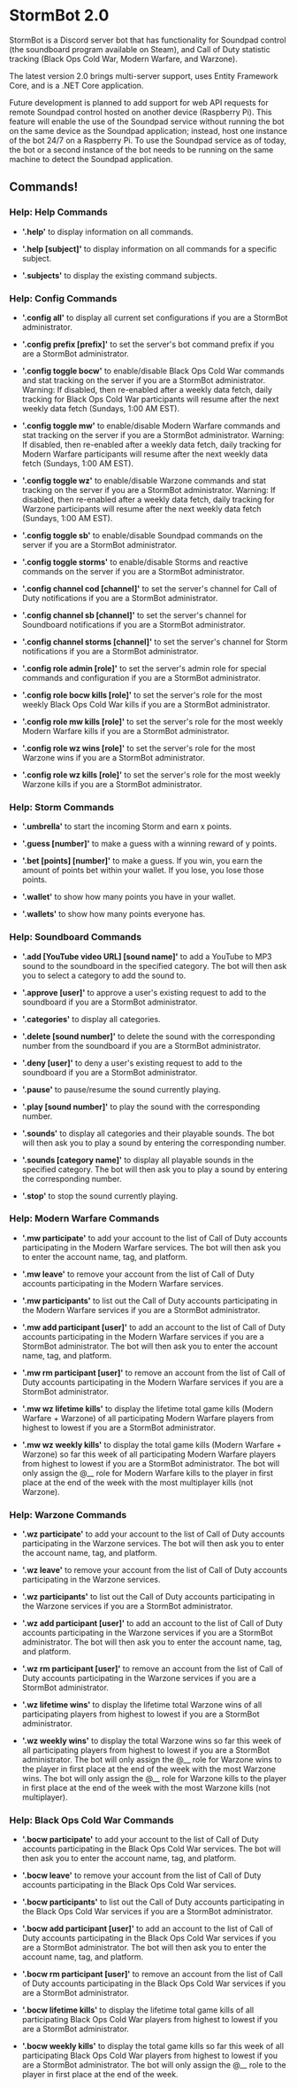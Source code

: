 # StormBot 2.0

StormBot is a Discord server bot that has functionality for Soundpad control (the soundboard program available on Steam), and Call of Duty statistic tracking (Black Ops Cold War, Modern Warfare, and Warzone).

The latest version 2.0 brings multi-server support, uses Entity Framework Core, and is a .NET Core application.

Future development is planned to add support for web API requests for remote Soundpad control hosted on another device (Raspberry Pi). This feature will enable the use of the Soundpad service without running the bot on the same device as the Soundpad application; instead, host one instance of the bot 24/7 on a Raspberry Pi. To use the Soundpad service as of today, the bot or a second instance of the bot needs to be running on the same machine to detect the Soundpad application.

## Commands!

### Help: Help Commands

- **'.help'** to display information on all commands.

- **'.help [subject]'** to display information on all commands for a specific subject.

- **'.subjects'** to display the existing command subjects.

### Help: Config Commands

- **'.config all'** to display all current set configurations if you are a StormBot administrator.

- **'.config prefix [prefix]'** to set the server's bot command prefix if you are a StormBot administrator.

- **'.config toggle bocw'** to enable/disable Black Ops Cold War commands and stat tracking on the server if you are a StormBot administrator.
Warning: If disabled, then re-enabled after a weekly data fetch, daily tracking for Black Ops Cold War participants will resume after the next weekly data fetch (Sundays, 1:00 AM EST).

- **'.config toggle mw'** to enable/disable Modern Warfare commands and stat tracking on the server if you are a StormBot administrator.
Warning: If disabled, then re-enabled after a weekly data fetch, daily tracking for Modern Warfare participants will resume after the next weekly data fetch (Sundays, 1:00 AM EST).

- **'.config toggle wz'** to enable/disable Warzone commands and stat tracking on the server if you are a StormBot administrator.
Warning: If disabled, then re-enabled after a weekly data fetch, daily tracking for Warzone participants will resume after the next weekly data fetch (Sundays, 1:00 AM EST).

- **'.config toggle sb'** to enable/disable Soundpad commands on the server if you are a StormBot administrator.

- **'.config toggle storms'** to enable/disable Storms and reactive commands on the server if you are a StormBot administrator.

- **'.config channel cod [channel]'** to set the server's channel for Call of Duty notifications if you are a StormBot administrator.

- **'.config channel sb [channel]'** to set the server's channel for Soundboard notifications if you are a StormBot administrator.

- **'.config channel storms [channel]'** to set the server's channel for Storm notifications if you are a StormBot administrator.

- **'.config role admin [role]'** to set the server's admin role for special commands and configuration if you are a StormBot administrator.

- **'.config role bocw kills [role]'** to set the server's role for the most weekly Black Ops Cold War kills if you are a StormBot administrator.

- **'.config role mw kills [role]'** to set the server's role for the most weekly Modern Warfare kills if you are a StormBot administrator.

- **'.config role wz wins [role]'** to set the server's role for the most Warzone wins if you are a StormBot administrator.

- **'.config role wz kills [role]'** to set the server's role for the most weekly Warzone kills if you are a StormBot administrator.

### Help: Storm Commands

- **'.umbrella'** to start the incoming Storm and earn x points.

- **'.guess [number]'** to make a guess with a winning reward of y points.

- **'.bet [points] [number]'** to make a guess. If you win, you earn the amount of points bet within your wallet. If you lose, you lose those points.

- **'.wallet'** to show how many points you have in your wallet.

- **'.wallets'** to show how many points everyone has.

### Help: Soundboard Commands

- **'.add [YouTube video URL] [sound name]'** to add a YouTube to MP3 sound to the soundboard in the specified category.
The bot will then ask you to select a category to add the sound to.

- **'.approve [user]'** to approve a user's existing request to add to the soundboard if you are a StormBot administrator.

- **'.categories'** to display all categories.

- **'.delete [sound number]'** to delete the sound with the corresponding number from the soundboard if you are a StormBot administrator.

- **'.deny [user]'** to deny a user's existing request to add to the soundboard if you are a StormBot administrator.

- **'.pause'** to pause/resume the sound currently playing.

- **'.play [sound number]'** to play the sound with the corresponding number.

- **'.sounds'** to display all categories and their playable sounds.
The bot will then ask you to play a sound by entering the corresponding number.

- **'.sounds [category name]'** to display all playable sounds in the specified category.
The bot will then ask you to play a sound by entering the corresponding number.

- **'.stop'** to stop the sound currently playing.

### Help: Modern Warfare Commands

- **'.mw participate'** to add your account to the list of Call of Duty accounts participating in the Modern Warfare services.
The bot will then ask you to enter the account name, tag, and platform.

- **'.mw leave'** to remove your account from the list of Call of Duty accounts participating in the Modern Warfare services.

- **'.mw participants'** to list out the Call of Duty accounts participating in the Modern Warfare services if you are a StormBot administrator.

- **'.mw add participant [user]'** to add an account to the list of Call of Duty accounts participating in the Modern Warfare services if you are a StormBot administrator.
The bot will then ask you to enter the account name, tag, and platform.

- **'.mw rm participant [user]'** to remove an account from the list of Call of Duty accounts participating in the Modern Warfare services if you are a StormBot administrator.

- **'.mw wz lifetime kills'** to display the lifetime total game kills (Modern Warfare + Warzone) of all participating Modern Warfare players from highest to lowest if you are a StormBot administrator.

- **'.mw wz weekly kills'** to display the total game kills (Modern Warfare + Warzone) so far this week of all participating Modern Warfare players from highest to lowest if you are a StormBot administrator.
The bot will only assign the @__ role for Modern Warfare kills to the player in first place at the end of the week with the most multiplayer kills (not Warzone).

### Help: Warzone Commands

- **'.wz participate'** to add your account to the list of Call of Duty accounts participating in the Warzone services.
The bot will then ask you to enter the account name, tag, and platform.

- **'.wz leave'** to remove your account from the list of Call of Duty accounts participating in the Warzone services.

- **'.wz participants'** to list out the Call of Duty accounts participating in the Warzone services if you are a StormBot administrator.

- **'.wz add participant [user]'** to add an account to the list of Call of Duty accounts participating in the Warzone services if you are a StormBot administrator.
The bot will then ask you to enter the account name, tag, and platform.

- **'.wz rm participant [user]'** to remove an account from the list of Call of Duty accounts participating in the Warzone services if you are a StormBot administrator.

- **'.wz lifetime wins'** to display the lifetime total Warzone wins of all participating players from highest to lowest if you are a StormBot administrator.

- **'.wz weekly wins'** to display the total Warzone wins so far this week of all participating players from highest to lowest if you are a StormBot administrator.
The bot will only assign the @__ role for Warzone wins to the player in first place at the end of the week with the most Warzone wins.
The bot will only assign the @__ role for Warzone kills to the player in first place at the end of the week with the most Warzone kills (not multiplayer).

### Help: Black Ops Cold War Commands

- **'.bocw participate'** to add your account to the list of Call of Duty accounts participating in the Black Ops Cold War services.
The bot will then ask you to enter the account name, tag, and platform.

- **'.bocw leave'** to remove your account from the list of Call of Duty accounts participating in the Black Ops Cold War services.

- **'.bocw participants'** to list out the Call of Duty accounts participating in the Black Ops Cold War services if you are a StormBot administrator.

- **'.bocw add participant [user]'** to add an account to the list of Call of Duty accounts participating in the Black Ops Cold War services if you are a StormBot administrator.
The bot will then ask you to enter the account name, tag, and platform.

- **'.bocw rm participant [user]'** to remove an account from the list of Call of Duty accounts participating in the Black Ops Cold War services if you are a StormBot administrator.

- **'.bocw lifetime kills'** to display the lifetime total game kills of all participating Black Ops Cold War players from highest to lowest if you are a StormBot administrator.

- **'.bocw weekly kills'** to display the total game kills so far this week of all participating Black Ops Cold War players from highest to lowest if you are a StormBot administrator.
The bot will only assign the @__ role to the player in first place at the end of the week.
